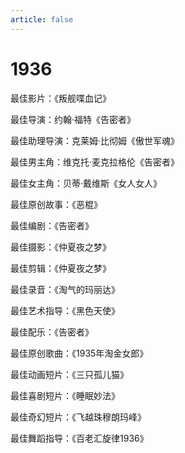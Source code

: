 ```yaml
---
article: false
---
```


# 1936

最佳影片：《叛舰喋血记》

最佳导演：约翰·福特《告密者》

最佳助理导演：克莱姆·比彻姆《傲世军魂》

最佳男主角：维克托·麦克拉格伦《告密者》

最佳女主角：贝蒂·戴维斯《女人女人》

最佳原创故事：《恶棍》

最佳编剧：《告密者》

最佳摄影：《仲夏夜之梦》

最佳剪辑：《仲夏夜之梦》

最佳录音：《淘气的玛丽达》

最佳艺术指导：《黑色天使》

最佳配乐：《告密者》

最佳原创歌曲：《1935年淘金女郎》

最佳动画短片：《三只孤儿猫》

最佳喜剧短片：《睡眠妙法》

最佳奇幻短片：《飞越珠穆朗玛峰》

最佳舞蹈指导：《百老汇旋律1936》